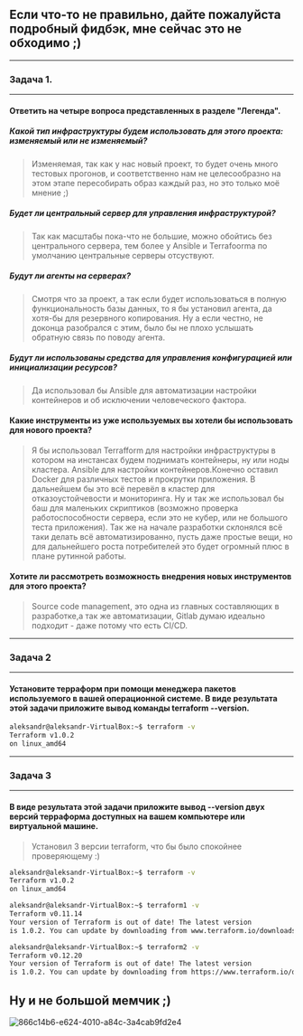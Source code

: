 ## Если что-то не правильно, дайте пожалуйста подробный фидбэк, мне сейчас это не обходимо ;)
____
### Задача 1.
____
#### Ответить на четыре вопроса представленных в разделе "Легенда".

##### Какой тип инфраструктуры будем использовать для этого проекта: изменяемый или не изменяемый?
> Изменяемая, так как у нас новый проект, то будет очень много тестовых прогонов, и соответственно нам не целесообразно на этом этапе пересобирать образ каждый раз, но это только моё мнение ;)

##### Будет ли центральный сервер для управления инфраструктурой?
> Так как масштабы пока-что не большие, можно обойтись без центрального сервера, тем более у Ansible и Terrafoorma по умолчанию центральные серверы отсуствуют.

##### Будут ли агенты на серверах?
> Смотря что за проект, а так если будет использоваться в полную функциональность базы данных, то я бы установил агента, да хотя-бы для резервного копирования.
Ну а если честно, не доконца разобрался с этим, было бы не плохо услышать обратную связь по поводу агента. 

##### Будут ли использованы средства для управления конфигурацией или инициализации ресурсов?
> Да использовал бы Ansible для автоматизации настройки контейнеров и об исключении человеческого фактора.

#### Какие инструменты из уже используемых вы хотели бы использовать для нового проекта?
> Я бы использовал Terrafform для настройки инфраструктуры в котором на инстансах будем поднимать контейнеры, ну или ноды кластера. Ansible для настройки контейнеров.Конечно  оставил Docker для различных тестов и прокрутки приложения. В дальнейшем бы это всё перевёл в кластер для отказоустойчевости и мониторинга. Ну и так же использовал бы баш для маленьких скриптиков (возможно проверка работоспособности сервера, если это не кубер, или не большого теста приложения). Так же на начале разработки склонялся всё таки делать всё автоматизированно, пусть даже простые вещи, но для дальнейшего роста потребителей это будет огромный плюс в плане рутинной работы.

#### Хотите ли рассмотреть возможность внедрения новых инструментов для этого проекта?
> Source code management, это одна из главных составляющих в разработке,а так же автоматизации, Gitlab думаю идеально подходит - даже потому что есть CI/CD.
____
### Задача 2
____

#### Установите терраформ при помощи менеджера пакетов используемого в вашей операционной системе. В виде результата этой задачи приложите вывод команды terraform --version.

```bash
aleksandr@aleksandr-VirtualBox:~$ terraform -v
Terraform v1.0.2
on linux_amd64
```
____
### Задача 3
____
#### В виде результата этой задачи приложите вывод --version двух версий терраформа доступных на вашем компьютере или виртуальной машине.
> Установил 3 версии terraform, что бы было спокойнее проверяющему :)
```bash
aleksandr@aleksandr-VirtualBox:~$ terraform -v
Terraform v1.0.2
on linux_amd64

aleksandr@aleksandr-VirtualBox:~$ terraform1 -v
Terraform v0.11.14
Your version of Terraform is out of date! The latest version
is 1.0.2. You can update by downloading from www.terraform.io/downloads.html

aleksandr@aleksandr-VirtualBox:~$ terraform2 -v
Terraform v0.12.20
Your version of Terraform is out of date! The latest version
is 1.0.2. You can update by downloading from https://www.terraform.io/downloads.html
```
## Ну и не большой мемчик ;)
![866c14b6-e624-4010-a84c-3a4cab9fd2e4](https://user-images.githubusercontent.com/76260506/125948600-5acaf77b-73a4-42e0-8854-e37090f6af55.png)
